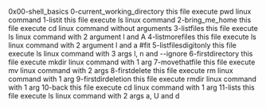 0x00-shell_basics
0-current_working_directory this file execute pwd linux command 
1-listit this file execute ls linux command
2-bring_me_home this file execute cd linux command without arguments
3-listfiles this file execute ls linux command with 2 argument l and A
4-listmorefiles this file execute ls linux command with 2 argument l and a
#fit 5-listfilesdigitonly this file execute ls linux command with 3 args l, n and --ignore
6-firstdirectory this file execute mkdir linux command with 1 arg
7-movethatfile this file execute mv linux command with 2 args
8-firstdelete this file execute rm linux command with 1 arg
9-firstdirdeletion this file execute rmdir linux command with 1 arg
10-back this file execute cd linux command with 1 arg
11-lists this file execute ls linux command with 2 args a, U and d
